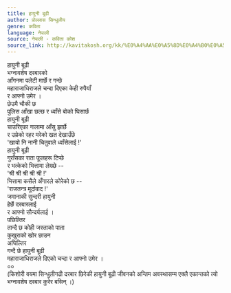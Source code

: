 ```yaml
---
title: हायुनी बूढी
author: प्रोल्लास सिन्धुलीय
genre: कविता
language: नेपाली
source: नेपाली - कविता कोश
source_link: http://kavitakosh.org/kk/%E0%A4%AA%E0%A5%8D%E0%A4%B0%E0%A5%8B%E0%A4%B2%E0%A5%8D%E0%A4%B2%E0%A4%BE%E0%A4%B8_%E0%A4%B8%E0%A4%BF%E0%A4%A8%E0%A5%8D%E0%A4%A7%E0%A5%81%E0%A4%B2%E0%A5%80%E0%A4%AF
---
```


हायुनी बूढी  
भग्नावशेष दरबारको  
आँगनमा पलेटी मार्छे र गन्छे  
महाराजाधिराजले चन्दा दिएका केही रुपैयाँ  
र आफ्नो उमेर ।  
छेउमै चौकी छ  
पुलिस आँखा छल्छ र ध्वाँसे बोको घिसार्छ  
हायुनी बूढी  
चाउरिएका गालामा आँसु झार्छे  
र उम्रेको रहर मरेको खत देखाउँछे  
'खायो नि नानी चितुवाले ध्वाँसेलाई !'  
हायुनी बूढी  
गुराँसका राता फूलहरू टिप्छे  
र भत्केको भित्तामा लेख्छे --  
'श्री श्री श्री श्री श्री !'  
भित्तामा कसैले अँगारले कोरेको छ --  
'राजतन्त्र मूर्दावाद !'  
जमानाकी सुन्दरी हायुनी  
हेर्छे दरबारलाई  
र आफ्नो सौन्दर्यलाई ।  
पछिल्तिर  
तान्दै छ कोही जस्ताको पाता  
कुखुराको खोर छाउन  
अघिल्तिर  
गन्दै छे हायुनी बूढी  
महाराजाधिराजले दिएको चन्दा र आफ्नो उमेर ।  
००  
(किशोरी वयमा सिन्धुलीगढी दरबार छिरेकी हायुनी बूढी जीवनको अन्तिम अवस्थासम्म एक्लै एकान्तको त्यो भग्नावशेष दरबार कुरेर बसिन् ।)
